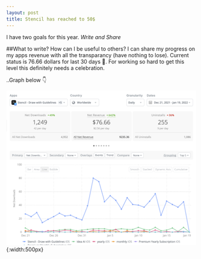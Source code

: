 ```yaml
---
layout: post
title: Stencil has reached to 50$
---
```

I have two goals for this year.
*Write and Share*

##What to write? How can I be useful to others?
I can share my progress on my apps revenue with all the transparancy (have nothing to lose). 
Current status is 76.66 dollars for last 30 days 🥳. For working so hard to get this level this definitely needs a celebration.

..Graph below 👇

<!-- more -->
![Jan Report](/assets/Graphs/jan-report.png){:width:500px}
